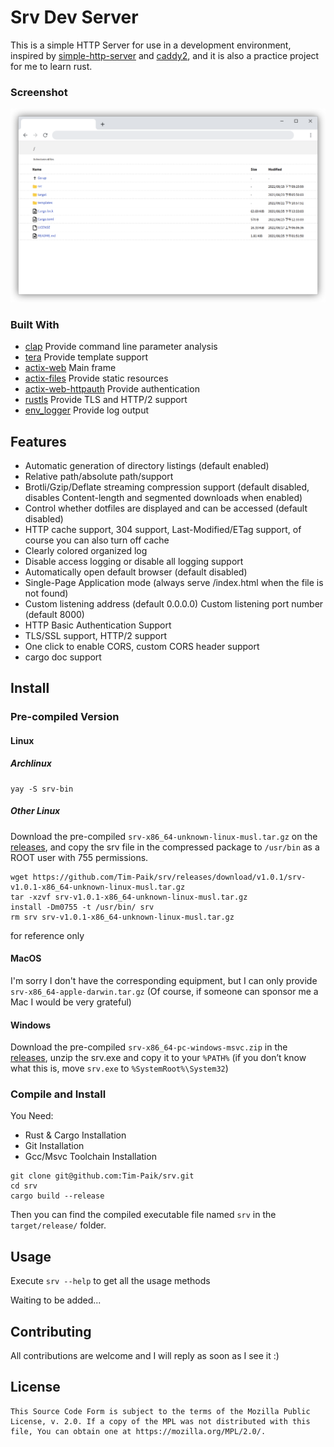 # Srv Dev Server

This is a simple HTTP Server for use in a development environment, inspired by [simple-http-server](https://github.com/TheWaWaR/simple-http-server) and [caddy2](https://github.com/caddyserver/caddy), and it is also a practice project for me to learn rust.

### Screenshot
![screenshot](screenshot.png)

### Built With

- [clap](https://github.com/clap-rs/clap) Provide command line parameter analysis
- [tera](https://github.com/Keats/tera) Provide template support
- [actix-web](https://github.com/actix/actix-web) Main frame
- [actix-files](https://github.com/actix/actix-web/tree/master/actix-files) Provide static resources
- [actix-web-httpauth](https://github.com/actix/actix-extras/tree/master/actix-web-httpauth) Provide authentication
- [rustls](https://github.com/rustls/rustls) Provide TLS and HTTP/2 support
- [env_logger](https://github.com/env-logger-rs/env_logger) Provide log output


## Features

- Automatic generation of directory listings (default enabled)
- Relative path/absolute path/support
- Brotli/Gzip/Deflate streaming compression support (default disabled, disables Content-length and segmented downloads when enabled)
- Control whether dotfiles are displayed and can be accessed (default disabled)
- HTTP cache support, 304 support, Last-Modified/ETag support, of course you can also turn off cache
- Clearly colored organized log
- Disable access logging or disable all logging support
- Automatically open default browser (default disabled)
- Single-Page Application mode (always serve /index.html when the file is not found)
- Custom listening address (default 0.0.0.0) Custom listening port number (default 8000)
- HTTP Basic Authentication Support
- TLS/SSL support, HTTP/2 support
- One click to enable CORS, custom CORS header support
- cargo doc support

## Install

### Pre-compiled Version

#### Linux

##### Archlinux

```shell
yay -S srv-bin
```

##### Other Linux

Download the pre-compiled `srv-x86_64-unknown-linux-musl.tar.gz` on the [releases](https://github.com/Tim-Paik/srv/releases/latest), and copy the srv file in the compressed package to `/usr/bin` as a ROOT user with 755 permissions.

```shell
wget https://github.com/Tim-Paik/srv/releases/download/v1.0.1/srv-v1.0.1-x86_64-unknown-linux-musl.tar.gz
tar -xzvf srv-v1.0.1-x86_64-unknown-linux-musl.tar.gz
install -Dm0755 -t /usr/bin/ srv
rm srv srv-v1.0.1-x86_64-unknown-linux-musl.tar.gz
```
for reference only

#### MacOS

I'm sorry I don't have the corresponding equipment, but I can only provide `srv-x86_64-apple-darwin.tar.gz` (Of course, if someone can sponsor me a Mac I would be very grateful)

#### Windows

Download the pre-compiled `srv-x86_64-pc-windows-msvc.zip` in the [releases](https://github.com/Tim-Paik/srv/releases/latest), unzip the srv.exe and copy it to your `%PATH%` (if you don’t know what this is, move `srv.exe` to `%SystemRoot%\System32`)

### Compile and Install

You Need:

 - Rust & Cargo Installation
 - Git Installation
 - Gcc/Msvc Toolchain Installation

```shell
git clone git@github.com:Tim-Paik/srv.git
cd srv
cargo build --release
```

Then you can find the compiled executable file named `srv` in the `target/release/` folder.

## Usage

Execute `srv --help` to get all the usage methods

Waiting to be added...

## Contributing

All contributions are welcome and I will reply as soon as I see it :)

## License

```text
This Source Code Form is subject to the terms of the Mozilla Public
License, v. 2.0. If a copy of the MPL was not distributed with this
file, You can obtain one at https://mozilla.org/MPL/2.0/.
```